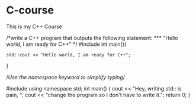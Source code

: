 # C-course
This is my C++ Course

/*write a C++ program that outputs the following statement:
*** "Hello world, I am ready for C++"
*/
#include <iostream>
int main(){
    
    std::cout << "Hello world, I am ready for C++";
}
    
    
/*Use the namespace keyword to simplify typing*/

#include <iostream>
using namespace std;
int main()
{
    cout << "Hey, writing std:: is pain, ";
    cout << "change the program so I don't have to write it.";
    return 0;
}

